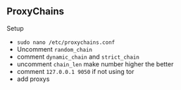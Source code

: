 ## ProxyChains
Setup
- `sudo nano /etc/proxychains.conf`
- Uncomment `random_chain`
- comment `dynamic_chain` and `strict_chain`
- uncomment `chain_len` make number higher the better
- comment `127.0.0.1 9050` if not using tor
- add proxys
